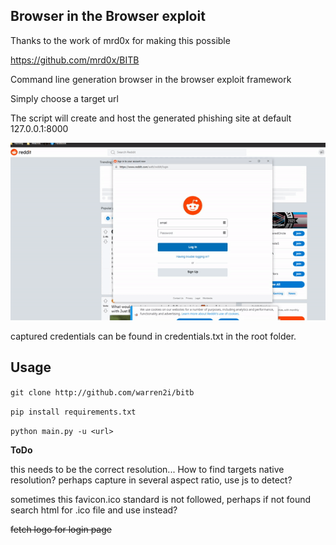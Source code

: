 ## Browser in the Browser exploit

Thanks to the work of mrd0x for making this possible

https://github.com/mrd0x/BITB

Command line generation browser in the browser exploit framework

Simply choose a target url

The script will create and host the generated phishing site at default 127.0.0.1:8000

![alt text](screenshots/gif.gif?raw=true)

captured credentials can be found in credentials.txt in the root folder.

## Usage

`git clone http://github.com/warren2i/bitb`

`pip install requirements.txt`

`python main.py -u <url>`



**ToDo**

this needs to be the correct resolution... How to find targets native resolution? perhaps capture in several aspect ratio, use js to detect?

sometimes this favicon.ico standard is not followed, perhaps if not found search html for .ico file and use instead?

~~fetch logo for login page~~

